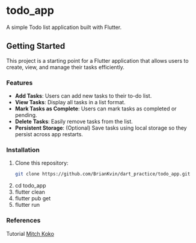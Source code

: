 # todo_app

A simple Todo list application built with Flutter.

## Getting Started

This project is a starting point for a Flutter application that allows users to create, view, and manage their tasks efficiently.

### Features

- **Add Tasks**: Users can add new tasks to their to-do list.
- **View Tasks**: Display all tasks in a list format.
- **Mark Tasks as Complete**: Users can mark tasks as completed or pending.
- **Delete Tasks**: Easily remove tasks from the list.
- **Persistent Storage**: (Optional) Save tasks using local storage so they persist across app restarts.

### Installation

1. Clone this repository:
   ```bash
   git clone https://github.com/BrianKvin/dart_practice/todo_app.git
   ```
2. cd todo_app
3. flutter clean
4. flutter pub get
5. flutter run

### References

Tutorial [Mitch Koko](https://www.youtube.com/watch?v=TclK5gNM_PM&t=29661s)
